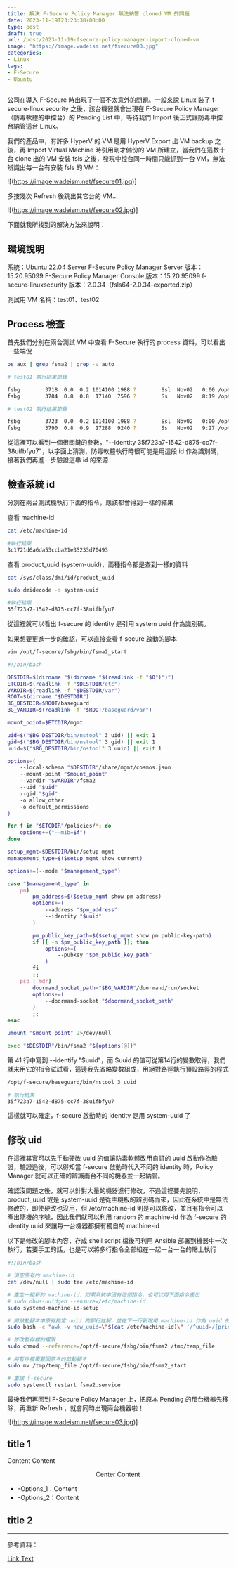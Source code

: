 ```yaml
---
title: 解決 F-Secure Policy Manager 無法納管 cloned VM 的問題
date: 2023-11-19T23:23:38+08:00
type: post
draft: true
url: /post/2023-11-19-fsecure-policy-manager-import-cloned-vm
image: "https://image.wadeism.net/fsecure00.jpg"
categories:
- Linux
tags:
- F-Secure
- Ubuntu
---
```


公司在導入 F-Secure 時出現了一個不太意外的問題。一般來說 Linux 裝了 f-secure-linux security 之後，該台機器就會出現在 F-Secure Policy Manager（防毒軟體的中控台）的 Pending List 中，等待我們 Import 後正式讓防毒中控台納管這台 Linux。

我們的產品中，有許多 HyperV 的 VM 是用 HyperV Export 出 VM backup 之後，再 Import Virtual Machine 時引用剛才備份的 VM 所建立，當我們在這數十台 clone 出的 VM 安裝 fsls 之後，發現中控台同一時間只能抓到一台 VM，無法辨識出每一台有安裝 fsls 的 VM：

![(https://image.wadeism.net/fsecure01.jpg)]

多按幾次 Refresh 後跳出其它台的 VM…

![(https://image.wadeism.net/fsecure02.jpg)]

下面就我所找到的解決方法來說明：


## 環境說明
系統：Ubuntu 22.04 Server
F-Secure Policy Manager Server 版本：15.20.95099
F-Secure Policy Manager Console 版本：15.20.95099
f-secure-linuxsecurity 版本：2.0.34（fsls64-2.0.34-exported.zip）

測試用 VM 名稱：test01、test02


## Process 檢查
首先我們分別在兩台測試 VM 中查看 F-Secure 執行的 process 資料，可以看出一些端倪

```bash
ps aux | grep fsma2 | grep -v auto
```

```sh
# test01 執行結果節錄

fsbg        3718  0.0  0.2 1014100 1988 ?        Ssl  Nov02   0:00 /opt/f-secure/linuxsecurity/bin/lswebserver --fsma2-socket /var/opt/f-secure/fsbg/fsma2/run/socket --unix /var/opt/f-secure/linuxsecurity/webserver/run/socket --update-service-socket /var/opt/f-secure/fsbg/updated/run/socket
fsbg        3784  0.8  0.8  17140  7596 ?        Ss   Nov02   8:19 /opt/f-secure/fsbg/bin/fsma2 --local-schema /opt/f-secure/fsbg/share/mgmt/cosmos.json --mount-point /etc/opt/f-secure/fsbg/mgmt --vardir /var/opt/f-secure/fsbg/fsma2 --uid 998 --gid 999 -o allow_other -o default_permissions --mib=/etc/opt/f-secure/fsbg/policies/fsbg.mib.json --mode pm --address https://192.168.23.50:443 --identity 35f723a7-1542-d875-cc7f-38uifbfyu7 --pubkey /var/opt/f-secure/fsbg/setup/pm-server-key.pub
```

```sh
# test02 執行結果節錄

fsbg        3723  0.0  0.2 1014100 1988 ?        Ssl  Nov02   0:00 /opt/f-secure/linuxsecurity/bin/lswebserver --fsma2-socket /var/opt/f-secure/fsbg/fsma2/run/socket --unix /var/opt/f-secure/linuxsecurity/webserver/run/socket --update-service-socket /var/opt/f-secure/fsbg/updated/run/socket
fsbg        3790  0.8  0.9  17288  9240 ?        Ss   Nov02   9:27 /opt/f-secure/fsbg/bin/fsma2 --local-schema /opt/f-secure/fsbg/share/mgmt/cosmos.json --mount-point /etc/opt/f-secure/fsbg/mgmt --vardir /var/opt/f-secure/fsbg/fsma2 --uid 998 --gid 999 -o allow_other -o default_permissions --mib=/etc/opt/f-secure/fsbg/policies/fsbg.mib.json --mode pm --address https://192.168.23.50:443 --identity 35f723a7-1542-d875-cc7f-38uifbfyu7 --pubkey /var/opt/f-secure/fsbg/setup/pm-server-key.pub
```

從這裡可以看到一個很關鍵的參數，"--identity 35f723a7-1542-d875-cc7f-38uifbfyu7"，以字面上猜測，防毒軟體執行時很可能是用這段 id 作為識別碼，接著我們再進一步驗證這串 id 的來源


## 檢查系統 id
分別在兩台測試機執行下面的指令，應該都會得到一樣的結果

查看 machine-id
```sh
cat /etc/machine-id
```

```sh
#執行結果
3c1721d6a6da53ccba21e35233d70493
```

查看 product_uuid (system-uuid)，兩種指令都是查到一樣的資料

```sh
cat /sys/class/dmi/id/product_uuid
```
```sh
sudo dmidecode -s system-uuid
```
```sh
#執行結果
35f723a7-1542-d875-cc7f-38uifbfyu7
```

從這裡就可以看出 f-secure 的 identity 是引用 system uuid 作為識別碼。

如果想要更進一步的確認，可以直接查看 f-secure 啟動的腳本

```sh
vim /opt/f-secure/fsbg/bin/fsma2_start
```

```sh
#!/bin/bash

DESTDIR=$(dirname "$(dirname "$(readlink -f "$0")")")
ETCDIR=$(readlink -f "$DESTDIR/etc")
VARDIR=$(readlink -f "$DESTDIR/var")
ROOT=$(dirname "$DESTDIR")
BG_DESTDIR=$ROOT/baseguard
BG_VARDIR=$(readlink -f "$ROOT/baseguard/var")

mount_point=$ETCDIR/mgmt

uid=$("$BG_DESTDIR/bin/nstool" 3 uid) || exit 1
gid=$("$BG_DESTDIR/bin/nstool" 3 gid) || exit 1
uuid=$("$BG_DESTDIR/bin/nstool" 3 uuid) || exit 1

options=(
    --local-schema "$DESTDIR"/share/mgmt/cosmos.json
    --mount-point "$mount_point"
    --vardir "$VARDIR"/fsma2
    --uid "$uid"
    --gid "$gid"
    -o allow_other
    -o default_permissions
)

for f in "$ETCDIR"/policies/*; do
    options+=("--mib=$f")
done

setup_mgmt=$DESTDIR/bin/setup-mgmt
management_type=$($setup_mgmt show current)

options+=(--mode "$management_type")

case "$management_type" in
    pm)
        pm_address=$($setup_mgmt show pm address)
        options+=(
            --address "$pm_address"
            --identity "$uuid"
        )

        pm_public_key_path=$($setup_mgmt show pm public-key-path)
        if [[ -n $pm_public_key_path ]]; then
            options+=(
                --pubkey "$pm_public_key_path"
            )
        fi
        ;;
    psb | mdr)
        doormand_socket_path="$BG_VARDIR"/doormand/run/socket
        options+=(
            --doormand-socket "$doormand_socket_path"
        )
        ;;
esac

umount "$mount_point" 2>/dev/null

exec "$DESTDIR"/bin/fsma2 "${options[@]}"
```

第 41 行中寫到 --identify "$uuid"，而 $uuid 的值可從第14行的變數取得，我們就來用它的指令試試看，這邊我先省略變數組成，用絕對路徑執行預設路徑的程式


```sh
/opt/f-secure/baseguard/bin/nstool 3 uuid
```

```sh
# 執行結果
35f723a7-1542-d875-cc7f-38uifbfyu7
```

這樣就可以確定，f-secure 啟動時的 identity 是用 system-uuid 了


## 修改 uid

在這裡其實可以先手動硬改 uuid 的值讓防毒軟體改用自訂的 uuid 啟動作為驗證，驗證過後，可以得知當 f-secure 啟動時代入不同的 identity 時，Policy Manager 就可以正確的辨識兩台不同的機器並一起納管。

確認沒問題之後，就可以針對大量的機器進行修改，不過這裡要先說明，product_uuid 或是 system-uuid 是從主機板的辨別碼而來，因此在系統中是無法修改的，即使硬改也沒用，但 /etc/machine-id 則是可以修改，並且有指令可以產出隨機的序號，因此我們就可以利用 random 的 machine-id 作為 f-secure 的 identity uuid 來讓每一台機器都擁有獨自的 machine-id

以下是修改的腳本內容，存成 shell script 檔後可利用 Ansible 部署到機器中一次執行，若要手工的話，也是可以將多行指令全部組在一起一台一台的貼上執行

```sh
#!/bin/bash

# 清空原有的 machine-id
cat /dev/null | sudo tee /etc/machine-id

# 產生一組新的 machine-id，如果系統中沒有這個指令，也可以用下面指令產出
# sudo dbus-uuidgen --ensure=/etc/machine-id
sudo systemd-machine-id-setup

# 將啟動腳本中原有指定 uuid 的那行註解，並在下一行新增用 machine-id 作為 uuid 的值，最後將內容匯出到暫存檔
sudo bash -c "awk -v new_uuid=\"$(cat /etc/machine-id)\" '/^uuid=/{print \"#\"\$0 RS \"uuid=\" new_uuid; next} 1' /opt/f-secure/fsbg/bin/fsma2_start > /tmp/temp_file"

# 修改暫存檔的權限
sudo chmod --reference=/opt/f-secure/fsbg/bin/fsma2 /tmp/temp_file

# 將暫存檔覆蓋回原本的啟動腳本
sudo mv /tmp/temp_file /opt/f-secure/fsbg/bin/fsma2_start

# 重啟 f-secure
sudo systemctl restart fsma2.service
```

最後我們再回到 F-Secure Policy Manager 上，把原本 Pending 的那台機器先移除，再重新 Refresh ，就會同時出現兩台機器啦！

![(https://image.wadeism.net/fsecure03.jpg)]



















## title 1

<span class="hl-blue">Content</span>
<span class="hl-red">Content</span>
<div style="text-align: center">Center Content</div>


* <span class="hl-green mono">-Options_1</span>：Content
* <span class="hl-green mono">-Options_2</span>：Content


## title 2

* * *

參考資料：

[Link Text](https://url)

